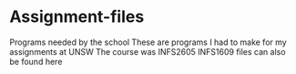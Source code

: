 # Assignment-files
Programs needed by the school
These are programs I had to make for my assignments at UNSW
The course was INFS2605
INFS1609 files can also be found here

